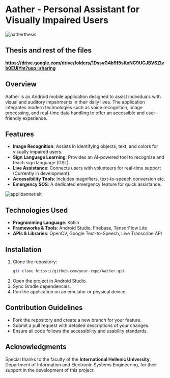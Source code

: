 # Aather - Personal Assistant for Visually Impaired Users
![aatherthesis](https://github.com/user-attachments/assets/a917e3d4-04d3-469f-a1d2-0831a0c407df)

## Thesis and rest of the files
**https://drive.google.com/drive/folders/1DssyG4b9f5sKoNC9UCJBVSZlvb0EUiYm?usp=sharing**

## Overview
Aather is an Android mobile application designed to assist individuals with visual and auditory impairments in their daily lives. The application integrates modern technologies such as voice recognition, image processing, and real-time data handling to offer an accessible and user-friendly experience.

## Features
- **Image Recognition**: Assists in identifying objects, text, and colors for visually impaired users.
- **Sign Language Learning**: Provides an AI-powered tool to recognize and teach sign language (GSL).
- **Live Assistance**: Connects users with volunteers for real-time support (Currently in development).
- **Accessibility Tools**: Includes magnifiers, text-to-speech conversion etc.
- **Emergency SOS**: A dedicated emergency feature for quick assistance.

![applibannerleit](https://github.com/user-attachments/assets/40e9f6ab-e73d-4cb3-99e0-59b06d836e62)

## Technologies Used
- **Programming Language**: Kotlin
- **Frameworks & Tools**: Android Studio, Firebase, TensorFlow Lite
- **APIs & Libraries**: OpenCV, Google Text-to-Speech, Live Transcribe API

## Installation
1. Clone the repository:
   ```sh
   git clone https://github.com/your-repo/Aather.git
   ```
2. Open the project in Android Studio.
3. Sync Gradle dependencies.
4. Run the application on an emulator or physical device.

## Contribution Guidelines
- Fork the repository and create a new branch for your feature.
- Submit a pull request with detailed descriptions of your changes.
- Ensure all code follows the accessibility and usability standards.

## Acknowledgments
Special thanks to the faculty of the **International Hellenic University**, Department of Information and Electronic Systems Engineering, for their support in the development of this project.

